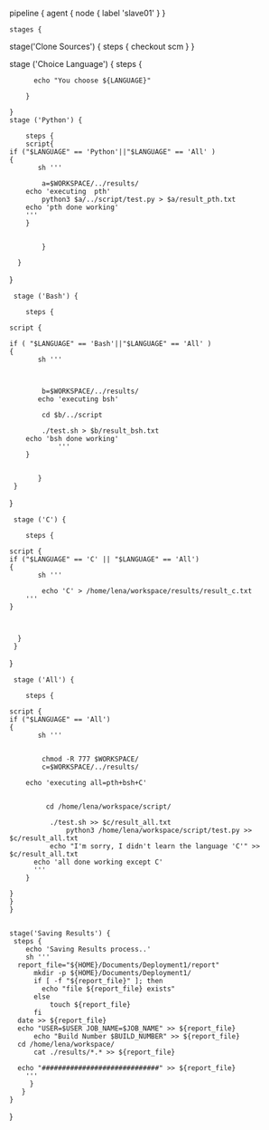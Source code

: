pipeline {
   agent { node { label 'slave01' } }

    stages {
stage('Clone Sources') {
    steps {
      checkout scm
    } 
  }
        
   stage ('Choice Language') {
        steps {
        
          echo "You choose ${LANGUAGE}"
        
        }   
      
    }
    stage ('Python') {
        
        steps {
		script{
	if ("$LANGUAGE" == 'Python'||"$LANGUAGE" == 'All' )
	{	
           sh '''
                       
            a=$WORKSPACE/../results/
	    echo 'executing  pth'
            python3 $a/../script/test.py > $a/result_pth.txt
	    echo 'pth done working'
	    '''
		}
			
		                
            }
          
      }
  }    
    
     stage ('Bash') {
       
        steps {

	script {

	if ( "$LANGUAGE" == 'Bash'||"$LANGUAGE" == 'All' )
	{
           sh '''
           
 
                        
            b=$WORKSPACE/../results/
           echo 'executing bsh'

            cd $b/../script
           
            ./test.sh > $b/result_bsh.txt
		echo 'bsh done working'
				'''
		}
	    
	
           }
     }
}                  
                                                 
             
  
 	 stage ('C') {
      
        steps {

	script {
	if ("$LANGUAGE" == 'C' || "$LANGUAGE" == 'All')
	{
           sh '''
            
            echo 'C' > /home/lena/workspace/results/result_c.txt
		'''
	}
	    
	    
                      
      } 
     }
}                 
  	  
      
     stage ('All') {
       
        steps {

	script {
	if ("$LANGUAGE" == 'All')
	{
           sh '''
           
            
            chmod -R 777 $WORKSPACE/
            c=$WORKSPACE/../results/
	   	
		echo 'executing all=pth+bsh+C'

		
           	 cd /home/lena/workspace/script/
           
          	  ./test.sh >> $c/result_all.txt
            	  python3 /home/lena/workspace/script/test.py >> $c/result_all.txt
	          echo "I'm sorry, I didn't learn the language 'С'" >> $c/result_all.txt
		  echo 'all done working except C'
		  '''
		}
	
 	}
	}
	}
 
  
    stage('Saving Results') {
     steps {
        echo 'Saving Results process..'
        sh '''
      report_file="${HOME}/Documents/Deployment1/report"
          mkdir -p ${HOME}/Documents/Deployment1/              
          if [ -f "${report_file}" ]; then
            echo "file ${report_file} exists"
          else
              touch ${report_file}
          fi
      date >> ${report_file}
      echo "USER=$USER JOB_NAME=$JOB_NAME" >> ${report_file}
          echo "Build Number $BUILD_NUMBER" >> ${report_file}
      cd /home/lena/workspace/
          cat ./results/*.* >> ${report_file}

      echo "#############################" >> ${report_file}
        '''
    	 }
       }                                              
    }
}



